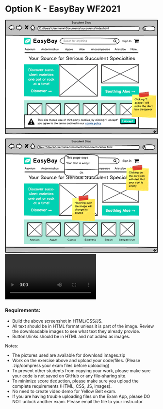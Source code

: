# Option K - EasyBay WF2021

![](succulentshop.png)
![](succulents-functionality.mp4)

### Requirements:

- Build the above screenshot in HTML/CSS/JS.
- All text should be in HTML format unless it is part of the image. Review the downloadable images to see what text they already provide.
- Buttons/links should be in HTML and not added as images.

Notes:

- The pictures used are available for download images.zip
- Work on the exercise above and upload your code/files. (Please .zip/compress your exam files before uploading)
- To prevent other students from copying your work, please make sure your code is not saved on GitHub or any file-sharing site.
- To minimize score deduction, please make sure you upload the complete requirements (HTML, CSS, JS, images).
- No need to create video demo for Yellow Belt exam.
- If you are having trouble uploading files on the Exam App, please DO NOT unlock another exam. Please email the file to your instructor.
